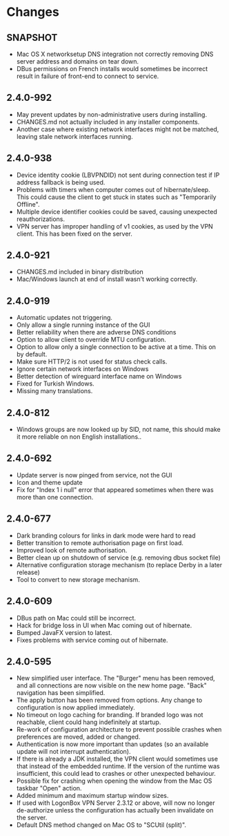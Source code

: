 # Changes

## SNAPSHOT 

 * Mac OS X networksetup DNS integration not correctly removing DNS server address and domains on tear down.
 * DBus permissions on French installs would sometimes be incorrect result in failure of front-end to connect to service.

## 2.4.0-992

 * May prevent updates by non-administrative users during installing.
 * CHANGES.md not actually included in any installer components.
 * Another case where existing network interfaces might not be matched, 
   leaving stale network interfaces running. 

## 2.4.0-938

 * Device identity cookie (LBVPNDID) not sent during connection test if IP address fallback is being used.
 * Problems with timers when computer comes out of hibernate/sleep. This could cause the client to get
   stuck in states such as "Temporarily Offline".
 * Multiple device identifier cookies could be saved, causing unexpected reauthorizations.
 * VPN server has improper handling of v1 cookies, as used by the VPN client. This has been fixed on
   the server. 

## 2.4.0-921
 * CHANGES.md included in binary distribution
 * Mac/Windows launch at end of install wasn't working correctly.

## 2.4.0-919

 * Automatic updates not triggering.
 * Only allow a single running instance of the GUI
 * Better reliability when there are adverse DNS conditions
 * Option to allow client to override MTU configuration.
 * Option to allow only a single connection to be active at a time. This on by default.
 * Make sure HTTP/2 is not used for status check calls.
 * Ignore certain network interfaces on Windows
 * Better detection of wireguard interface name on Windows
 * Fixed for Turkish Windows. 
 * Missing many translations.

## 2.4.0-812

 * Windows groups are now looked up by SID, not name, this should make it more reliable on
   non English installations..

## 2.4.0-692

 * Update server is now pinged from service, not the GUI
 * Icon and theme update
 * Fix for "Index 1 i null" error that appeared sometimes when there was more than one connection.

## 2.4.0-677

 * Dark branding colours for links in dark mode were hard to read
 * Better transition to remote authorisation page on first load.
 * Improved look of remote authorisation.
 * Better clean up on shutdown of service (e.g. removing dbus socket file)
 * Alternative configuration storage mechanism (to replace Derby in a later release)
 * Tool to convert to new storage mechanism.

## 2.4.0-609

 * DBus path on Mac could still be incorrect. 
 * Hack for bridge loss in UI when Mac coming out of hibernate.
 * Bumped JavaFX version to latest.
 * Fixes problems with service coming out of hibernate.

## 2.4.0-595

 * New simplified user interface. The "Burger" menu has been removed, and all connections
   are now visible on the new home page. "Back" navigation has been simplified.
 * The apply button has been removed from options. Any change to configuration is now
   applied immediately.
 * No timeout on logo caching for branding. If branded logo was not reachable, client
   could hang indefinitely at startup.
 * Re-work of configuration architecture to prevent possible crashes when preferences are
   moved, added or changed.
 * Authentication is now more important than updates (so an available update will not 
   interrupt authentication).
 * If there is already a JDK installed, the VPN client would sometimes use that instead
   of the embedded runtime. If the version of the runtime was insufficient, this could
   lead to crashes or other unexpected behaviour.
 * Possible fix for crashing when opening the window from the Mac OS taskbar "Open" action.
 * Added minimum and maximum startup window sizes.
 * If used with LogonBox VPN Server 2.3.12 or above, will now no longer de-authorize unless
   the configuration has actually been invalidate on the server. 
 * Default DNS method changed on Mac OS to "SCUtil (split)".

